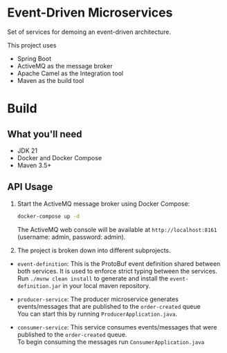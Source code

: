 # Event-Driven Microservices

Set of services for demoing an event-driven architecture.

This project uses
* Spring Boot
* ActiveMQ as the message broker
* Apache Camel as the Integration tool
* Maven as the build tool

# Build

## What you'll need

* JDK 21
* Docker and Docker Compose
* Maven 3.5+

## API Usage

1. Start the ActiveMQ message broker using Docker Compose:
   ```bash
   docker-compose up -d
   ```
   The ActiveMQ web console will be available at `http://localhost:8161` (username: admin, password: admin).

2. The project is broken down into different subprojects.

* `event-definition`: This is the ProtoBuf event definition shared between both services.
  It is used to enforce strict typing between the services. Run `./mvnw clean install` to generate and install the
  `event-definition.jar` in your local maven repository.

* `producer-service`: The producer microservice generates events/messages that are published to the `order-created` queue<br>
  You can start this by running `ProducerApplication.java`.

* `consumer-service`: This service consumes events/messages that were published to the `order-created` queue. <br>
  To begin consuming the messages run `ConsumerApplication.java`




